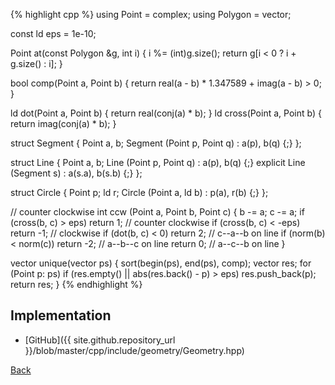 {% highlight cpp %}
using Point = complex<ld>;
using Polygon = vector<Point>;

const ld eps = 1e-10;

Point at(const Polygon &g, int i) {
  i %= (int)g.size();
  return g[i < 0 ? i + g.size() : i];
}

bool comp(Point a, Point b) {
  return real(a - b) * 1.347589 + imag(a - b) > 0;
}

ld dot(Point a, Point b) { return real(conj(a) * b); }
ld cross(Point a, Point b) { return imag(conj(a) * b); }

struct Segment {
  Point a, b;
  Segment (Point p, Point q) : a(p), b(q) {;}
};

struct Line {
  Point a, b;
  Line (Point p, Point q) : a(p), b(q) {;}
  explicit Line (Segment s) : a(s.a), b(s.b) {;}
};

struct Circle {
  Point p; ld r;
  Circle (Point a, ld b) : p(a), r(b) {;}
};

// counter clockwise
int ccw (Point a, Point b, Point c) {
  b -= a; c -= a;
  if (cross(b, c) > eps) return 1;   // counter clockwise
  if (cross(b, c) < -eps) return -1; // clockwise
  if (dot(b, c) < 0) return 2;       // c--a--b on line
  if (norm(b) < norm(c)) return -2;  // a--b--c on line
  return 0;                          // a--c--b on line
}

vector<Point> unique(vector<Point> ps) {
  sort(begin(ps), end(ps), comp);
  vector<Point> res;
  for (Point p: ps)
    if (res.empty() || abs(res.back() - p) > eps)
      res.push_back(p);
  return res;
}
{% endhighlight %}

## Implementation

- [GitHub]({{ site.github.repository_url }}/blob/master/cpp/include/geometry/Geometry.hpp)

[Back](../..)
